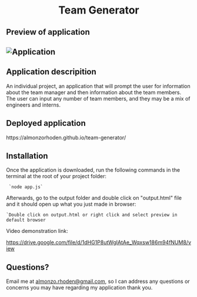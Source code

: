 
<h1 align = "center" > Team Generator </h1>

<h2>Preview of application<h2>

![Application](https://user-images.githubusercontent.com/61447353/107347921-580ec880-6a94-11eb-8814-98c5b5143bc1.PNG)

<h2> Application descripition </h2>

An individual project, an application that will prompt the user for information about the team manager and then information about the team members. The user can input any number of team members, and they may be a mix of engineers and interns.

<h2>Deployed application</h2>
https://almonzorhoden.github.io/team-generator/ 

<h2>Installation</h2>
Once the application is downloaded, run the following commands in the terminal at the root of your project folder: 

     `node app.js`


Afterwards, go to the output folder and double click on "output.html" file and it should open up what you just made in browser:

    `Double click on output.html or right click and select preview in default browser
    
Video demonstration link:

https://drive.google.com/file/d/1dHG1P8utWgIAtAe_Wqxsw186m94fNUM8/view 

## Questions?
Email me at almonzo.rhoden@gmail.com, so I can address any questions or concerns you may have regarding my application thank you.
